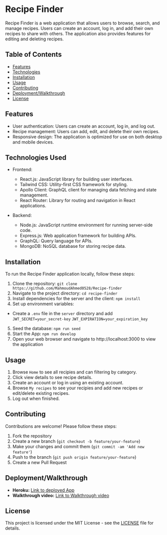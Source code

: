 # Recipe Finder

Recipe Finder is a web application that allows users to browse, search, and manage recipes. Users can create an account, log in, and add their own recipes to share with others. The application also provides features for editing and deleting recipes.

## Table of Contents

- [Features](#features)
- [Technologies](#technologies)
- [Installation](#installation)
- [Usage](#usage)
- [Contributing](#contributing)
- [Deployment/Walkthrough](#Deployment/Walkthrough)
- [License](#license)

## Features

- User authentication: Users can create an account, log in, and log out.
- Recipe management: Users can add, edit, and delete their own recipes.
- Responsive design: The application is optimized for use on both desktop and mobile devices.

## Technologies Used

- Frontend:

  - React.js: JavaScript library for building user interfaces.
  - Tailwind CSS: Utility-first CSS framework for styling.
  - Apollo Client: GraphQL client for managing data fetching and state management.
  - React Router: Library for routing and navigation in React applications.

- Backend:
  - Node.js: JavaScript runtime environment for running server-side code.
  - Express.js: Web application framework for building APIs.
  - GraphQL: Query language for APIs.
  - MongoDB: NoSQL database for storing recipe data.

## Installation

To run the Recipe Finder application locally, follow these steps:

1. Clone the repository:
   `git clone https://github.com/MahmoudAhmed0528/Recipe-finder`
2. Navigate to the project directory: `cd recipe-finder`
3. Install dependencies for the server and the client: `npm install`
4. Set up environment variables:

- Create a `.env` file in the `server` directory and add
  `JWT_SECRET=your_secret-key`
  `JWT_EXPIRATION=your_expiration_key`

5. Seed the database: `npm run seed`
6. Start the App: `npm run develop`
7. Open your web browser and navigate to http://localhost:3000 to view the application

## Usage

1. Browse `Home` to see all recipies and can filtering by category.
2. Click view details to see recipe details.
3. Create an account or log in using an existing account.
4. Browse `My recipes` to see your recipies and add new recipes or edit/delete existing recipes.
5. Log out when finished.

## Contributing

Contributions are welcome! Please follow these steps:

1. Fork the repository
2. Create a new branch (`git checkout -b feature/your-feature`)
3. Make your changes and commit them (`git commit -am 'Add new feature'`)
4. Push to the branch (`git push origin feature/your-feature`)
5. Create a new Pull Request

## Deployment/Walkthrough

- **Heroku:** [Link to deployed App](https://salty-castle-87837-b58145d18502.herokuapp.com/)
- **Walkthrough video:** [Link to Walkthrough video](https://studio.youtube.com/video/R4B4Kh5w38I/edit)

## License

This project is licensed under the MIT License - see the [LICENSE](LICENSE) file for details.
